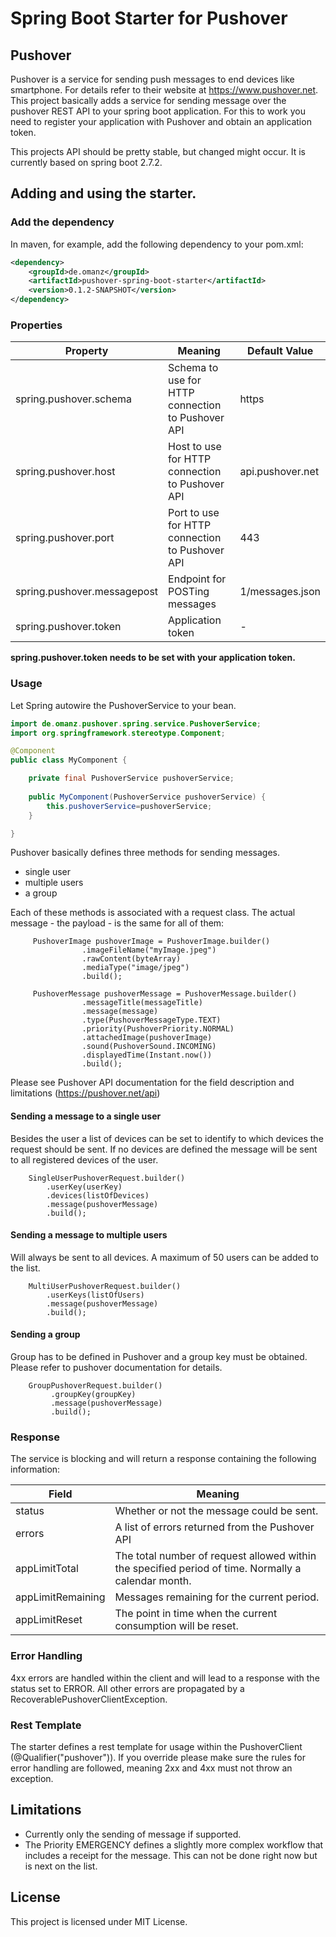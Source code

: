 # Spring Boot Starter for Pushover

## Pushover
Pushover is a service for sending push messages to end devices like smartphone. For details refer to their website 
at https://www.pushover.net. This project basically adds a service for sending message over the pushover REST API to your spring boot application. For this 
to work you need to register your application with Pushover and obtain an application token. 

This projects API should be pretty stable, but changed might occur. It is currently based on spring boot 2.7.2.

## Adding and using the starter. 

### Add the dependency
In maven, for example, add the following dependency to your pom.xml:

```xml
<dependency>
    <groupId>de.omanz</groupId>
    <artifactId>pushover-spring-boot-starter</artifactId>
    <version>0.1.2-SNAPSHOT</version>
</dependency> 
```

### Properties

| Property                    | Meaning                                            | Default Value  |
|-----------------------------|----------------------------------------------------|----------------|
| spring.pushover.schema      | Schema to use for HTTP connection to Pushover API | https
| spring.pushover.host        | Host to use for HTTP connection to Pushover API   | api.pushover.net
| spring.pushover.port        | Port to use for HTTP connection to Pushover API   | 443
| spring.pushover.messagepost | Endpoint for POSTing messages                     | 1/messages.json
| spring.pushover.token       | Application token                                 | -

**spring.pushover.token needs to be set with your application token.**

### Usage

Let Spring autowire the PushoverService to your bean.

```java
import de.omanz.pushover.spring.service.PushoverService;
import org.springframework.stereotype.Component;

@Component
public class MyComponent {

    private final PushoverService pushoverService;
    
    public MyComponent(PushoverService pushoverService) {
        this.pushoverService=pushoverService;
    } 

}
```

Pushover basically defines three methods for sending messages.
 * single user
 * multiple users
 * a group

Each of these methods is associated with a request class. The actual message - the payload - is 
the same for all of them:  

```
     PushoverImage pushoverImage = PushoverImage.builder()
                .imageFileName("myImage.jpeg")
                .rawContent(byteArray)
                .mediaType("image/jpeg")
                .build();
     
     PushoverMessage pushoverMessage = PushoverMessage.builder()
                .messageTitle(messageTitle)
                .message(message)
                .type(PushoverMessageType.TEXT)
                .priority(PushoverPriority.NORMAL)
                .attachedImage(pushoverImage)
                .sound(PushoverSound.INCOMING)
                .displayedTime(Instant.now())
                .build();

```
Please see Pushover API documentation for the field description and limitations (https://pushover.net/api)
#### Sending a message to a single user
Besides the user a list of devices can be set to identify to which devices the 
request should be sent. If no devices are defined the message will be sent to all registered devices of the user.

```
    SingleUserPushoverRequest.builder()
        .userKey(userKey)
        .devices(listOfDevices)
        .message(pushoverMessage)
        .build();
```
#### Sending a message to multiple users
Will always be sent to all devices. A maximum of 50 users can be added to the list. 
```
    MultiUserPushoverRequest.builder()
        .userKeys(listOfUsers)
        .message(pushoverMessage)
        .build();
```
#### Sending a group
Group has to be defined in Pushover and a group key must be obtained. Please refer to pushover documentation for details. 
```
    GroupPushoverRequest.builder()
         .groupKey(groupKey)
         .message(pushoverMessage)
         .build();
```

### Response

The service is blocking and will return a response containing the following information:

| Field             | Meaning |
|-------------------|---|
| status            | Whether or not the message could be sent. |  
 | errors            | A list of errors returned from the Pushover API |
 | appLimitTotal     | The total number of request allowed within the specified period of time. Normally a calendar month.  | 
 | appLimitRemaining | Messages remaining for the current period. |
 | appLimitReset | The point in time when the current consumption will be reset. | 

### Error Handling

4xx errors are handled within the client and will lead to a response with 
the status set to ERROR. All other errors are propagated by a RecoverablePushoverClientException. 

### Rest Template
The starter defines a rest template for usage within the PushoverClient (@Qualifier("pushover")). If you override please
make sure the rules for error handling are followed, meaning 2xx and 4xx must not throw
an exception.

## Limitations
 * Currently only the sending of message if supported.
 * The Priority EMERGENCY defines a slightly more complex workflow that includes a receipt for the message. This can not be done right now but is next on the list.  

## License
This project is licensed under MIT License. 